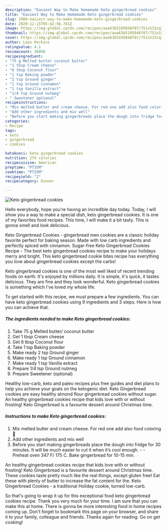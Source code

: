 ```yaml
---
description: "Easiest Way to Make Homemade Keto gingerbread cookies"
title: "Easiest Way to Make Homemade Keto gingerbread cookies"
slug: 1980-easiest-way-to-make-homemade-keto-gingerbread-cookies
date: 2020-12-15T05:42:56.741Z
image: https://img-global.cpcdn.com/recipes/aaa63b5195048f07/751x532cq70/keto-gingerbread-cookies-recipe-main-photo.jpg
thumbnail: https://img-global.cpcdn.com/recipes/aaa63b5195048f07/751x532cq70/keto-gingerbread-cookies-recipe-main-photo.jpg
cover: https://img-global.cpcdn.com/recipes/aaa63b5195048f07/751x532cq70/keto-gingerbread-cookies-recipe-main-photo.jpg
author: Leon Perkins
ratingvalue: 4.1
reviewcount: 36098
recipeingredient:
- "75 g Melted butter coconut butter"
- "1 tbsp Cream cheese"
- "6 tbsp Coconut flour"
- "1 tsp Baking powder"
- "2 tsp Ground ginger"
- "1 tsp Ground cinnamon"
- "1 tsp Vanilla extract"
- "1/4 tsp Ground nutmeg"
- " Sweetener optional"
recipeinstructions:
- "Mix melted butter and cream cheese. For red one add also food coloring 🔴"
- "Add other ingredients and mix well"
- "Before you start making gingerbreads place the dough into fridge for 30 minutes. It will be much easier to cut it when it’s cool enough.  Preheat oven 347 F/ 175 C. Bake gingerbread for 10-15 min."
categories:
- Recipe
tags:
- keto
- gingerbread
- cookies

katakunci: keto gingerbread cookies 
nutrition: 274 calories
recipecuisine: American
preptime: "PT35M"
cooktime: "PT35M"
recipeyield: "2"
recipecategory: Dinner

---
```



![Keto gingerbread cookies](https://img-global.cpcdn.com/recipes/aaa63b5195048f07/751x532cq70/keto-gingerbread-cookies-recipe-main-photo.jpg)

Hello everybody, hope you're having an incredible day today. Today, I will show you a way to make a special dish, keto gingerbread cookies. It is one of my favorites food recipes. This time, I will make it a bit tasty. This is gonna smell and look delicious.

Keto Gingerbread Cookies - gingerbread men cookies are a classic holiday favorite perfect for baking season. Made with low carb ingredients and perfectly spiced with cinnamon. Sugar-free Keto Gingerbread Cookies Recipe - The best keto gingerbread cookies recipe to make your holidays merry and bright. This keto gingerbread cookie bites recipe has everything you love about gingerbread cookies except the carbs!

Keto gingerbread cookies is one of the most well liked of recent trending foods on earth. It's enjoyed by millions daily. It is simple, it's quick, it tastes delicious. They are fine and they look wonderful. Keto gingerbread cookies is something which I've loved my whole life.


To get started with this recipe, we must prepare a few ingredients. You can have keto gingerbread cookies using 9 ingredients and 3 steps. Here is how you can achieve that.

<!--inarticleads1-->

##### The ingredients needed to make Keto gingerbread cookies:

1. Take 75 g Melted butter/ coconut butter
1. Get 1 tbsp Cream cheese
1. Get 6 tbsp Coconut flour
1. Take 1 tsp Baking powder
1. Make ready 2 tsp Ground ginger
1. Make ready 1 tsp Ground cinnamon
1. Make ready 1 tsp Vanilla extract
1. Prepare 1/4 tsp Ground nutmeg
1. Prepare  Sweetener (optional)


Healthy low-carb, keto and paleo recipes plus free guides and diet plans to help you achieve your goals on the ketogenic diet. Keto Gingerbread cookies are easy healthy almond flour gingerbread cookies without sugar. An healthy gingerbread cookies recipe that kids love with or without frosting! Keto Gingerbread is a favourite dessert around Christmas time. 

<!--inarticleads2-->

##### Instructions to make Keto gingerbread cookies:

1. Mix melted butter and cream cheese. For red one add also food coloring 🔴
1. Add other ingredients and mix well
1. Before you start making gingerbreads place the dough into fridge for 30 minutes. It will be much easier to cut it when it’s cool enough. -  - Preheat oven 347 F/ 175 C. Bake gingerbread for 10-15 min.


An healthy gingerbread cookies recipe that kids love with or without frosting! Keto Gingerbread is a favourite dessert around Christmas time. These cookies taste pretty much like the real things, except gluten free! Eat these with plenty of butter to increase the fat content for the. Keto Gingerbread Cookies - a traditional Holiday cookie, turned low-carb. 

So that's going to wrap it up for this exceptional food keto gingerbread cookies recipe. Thank you very much for your time. I am sure that you can make this at home. There is gonna be more interesting food in home recipes coming up. Don't forget to bookmark this page on your browser, and share it to your family, colleague and friends. Thanks again for reading. Go on get cooking!

